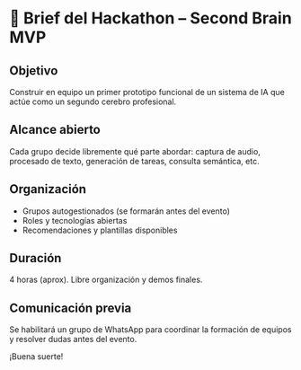 # 📘 Brief del Hackathon – Second Brain MVP

## Objetivo
Construir en equipo un primer prototipo funcional de un sistema de IA que actúe como un segundo cerebro profesional.

## Alcance abierto
Cada grupo decide libremente qué parte abordar: captura de audio, procesado de texto, generación de tareas, consulta semántica, etc.

## Organización
- Grupos autogestionados (se formarán antes del evento)
- Roles y tecnologías abiertas
- Recomendaciones y plantillas disponibles

## Duración
4 horas (aprox). Libre organización y demos finales.

## Comunicación previa
Se habilitará un grupo de WhatsApp para coordinar la formación de equipos y resolver dudas antes del evento.

¡Buena suerte!